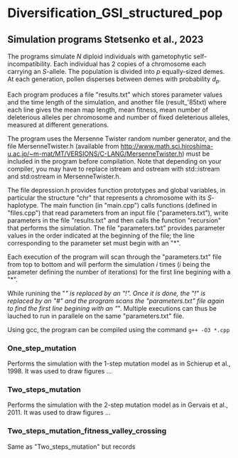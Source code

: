 # Diversification_GSI_structured_pop

## Simulation programs Stetsenko et al., 2023

The programs simulate *N* diploid individuals with gametophytic self-incompatibility. Each individual has 2 copies of a chromosome each carrying an *S*-allele. The population is divided into *p* equally-sized demes. At each generation, pollen disperses between demes with probability *d<sub>p</sub>*.

Each program produces a file "results.txt" which stores parameter values and the time length of the simulation, and another file (result_\'85txt) where each line gives the mean map length, mean fitness, mean number of deleterious alleles per chromosome and number of fixed deleterious alleles, measured at different generations.

The program uses the Mersenne Twister random number generator, and the file MersenneTwister.h (available from http://www.math.sci.hiroshima-u.ac.jp/~m-mat/MT/VERSIONS/C-LANG/MersenneTwister.h) must be included in the program before compilation. Note that depending on your compiler, you may have to replace istream and ostream with std::istream and std:ostream in MersenneTwister.h.

The file depression.h provides function prototypes and global variables, in particular the structure "chr" that represents a chromosome with its *S*-haplotype. 
The main function (in "main.cpp") calls functions (defined in "files.cpp") that read parameters from an input file ("parameters.txt"), write parameters in the file "results.txt" and then calls the function "recursion" that performs the simulation. 
The file "parameters.txt" provides parameter values in the order indicated at the beginning of the file; the line corresponding to the parameter set must begin with an "*".

Each execution of the program will scan through the "parameters.txt" file from top to bottom and will perform the simulation *i* times (*i* being the parameter defining the number of iterations) for the first line begining with a "*".

While runining the "*" is replaced by an "!". Once it is done, the "!" is replaced by an "#" and the program scans the "parameters.txt" file again to find the first line begining with an "*". Multiple executions can thus be lauched to run in parallele on the same "parameters.txt" file. 

Using gcc, the program can be compiled using the command
`g++ -O3 *.cpp`


### One_step_mutation

Performs the simulation with the 1-step mutation model as in Schierup et al., 1998. It was used to draw figures ...

### Two_steps_mutation

Performs the simulation with the 2-step mutation model as in Gervais et al., 2011. It was used to draw figures ...

### Two_steps_mutation_fitness_valley_crossing

Same as "Two_steps_mutation" but records 
